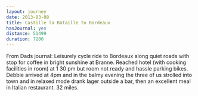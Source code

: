 ```yaml
---
layout: journey
date: 2013-03-08
title: Castille la Bataille to Bordeaux
hasJournal: yes
distance: 51499
duration: 7200
---
```

From Dads journal: Leisurely cycle ride to Bordeaux along quiet roads with stop for coffee in bright sunshine at Branne. Reached hotel (with cooking facilities in room) at 1 30 pm but room not ready and hassle parking bikes. Debbie arrived at 4pm and in the balmy evening the three of us strolled into town and in relaxed mode drank lager outside a bar, then an excellent meal in Italian restaurant. 32 miles.